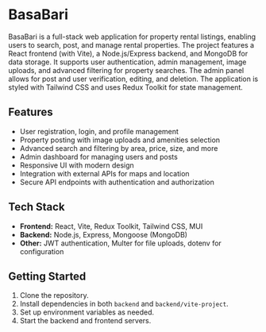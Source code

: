 # BasaBari

BasaBari is a full-stack web application for property rental listings, enabling users to search, post, and manage rental properties. The project features a React frontend (with Vite), a Node.js/Express backend, and MongoDB for data storage. It supports user authentication, admin management, image uploads, and advanced filtering for property searches. The admin panel allows for post and user verification, editing, and deletion. The application is styled with Tailwind CSS and uses Redux Toolkit for state management.

## Features

- User registration, login, and profile management
- Property posting with image uploads and amenities selection
- Advanced search and filtering by area, price, size, and more
- Admin dashboard for managing users and posts
- Responsive UI with modern design
- Integration with external APIs for maps and location
- Secure API endpoints with authentication and authorization

## Tech Stack

- **Frontend:** React, Vite, Redux Toolkit, Tailwind CSS, MUI
- **Backend:** Node.js, Express, Mongoose (MongoDB)
- **Other:** JWT authentication, Multer for file uploads, dotenv for configuration

## Getting Started

1. Clone the repository.
2. Install dependencies in both `backend` and `backend/vite-project`.
3. Set up environment variables as needed.
4. Start the backend and frontend servers.
